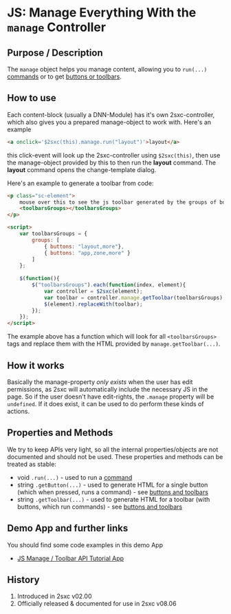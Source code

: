 # JS: Manage Everything With the `manage` Controller

## Purpose / Description
The `manage` object helps you manage content, allowing you to `run(...)` [commands][commands] or to get [buttons or toolbars][html-toolbar]. 

## How to use
Each content-block (usually a DNN-Module) has it's own 2sxc-controller, which also gives you a prepared manage-object to work with. Here's an example

```html
<a onclick='$2sxc(this).manage.run("layout")'>layout</a>
```

this click-event will look up the 2sxc-controller using `$2sxc(this)`, then use the manage-object provided by this to then run the **layout** command. The **layout** command opens the change-template dialog. 

Here's an example to generate a toolbar from code:

```html
<p class="sc-element">
    mouse over this to see the js toolbar generated by the groups of buttons
    <toolbarsGroups></toolbarsGroups>
</p>

<script>
    var toolbarsGroups = {
        groups: [ 
            { buttons: "layout,more"}, 
            { buttons: "app,zone,more" } 
        ]
    };
        
    $(function(){
        $("toolbarsGroups").each(function(index, element){
            var controller = $2sxc(element);
            var toolbar = controller.manage.getToolbar(toolbarsGroups);
            $(element).replaceWith(toolbar);
        });
    });
</script>
```
The example above has a function which will look for all `<toolbarsGroups>` tags and replace them with the HTML provided by `manage.getToolbar(...)`.  

## How it works
Basically the manage-property _only exists_ when the user has edit permissions, as 2sxc will automatically include the necessary JS in the page. So if the user doesn't have edit-rights, the `.manage` property will be `undefined`. If it does exist, it can be used to do perform these kinds of actions. 

## Properties and Methods
We try to keep APIs very light, so all the internal properties/objects are not documented and should not be used. These properties and methods can be treated as stable:

* void `.run(...)` - used to run a [command][commands]
* string `.getButton(...)` - used to generate HTML for a single button (which when pressed, runs a command) - see [buttons and toolbars][html-toolbar]
* string `.getToolbar(...)` - used to generate HTML for a toolbar (with buttons, which run commands) - see [buttons and toolbars][html-toolbar]

## Demo App and further links
You should find some code examples in this demo App

* [JS Manage / Toolbar API Tutorial App][jsapp]

## History
1. Introduced in 2sxc v02.00
2. Officially released & documented for use in 2sxc v08.06

[//]: # "The following lines are a list of links used in this page, referenced from above"
[commands]:Html-Js-Commands
[html-toolbar]:Html-Toolbars-and-Buttons
[jsapp]:http://2sxc.org/en/apps/app/tutorial-for-the-javascript-apis-and-custom-toolbars